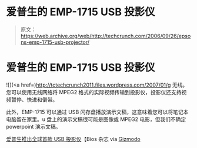 # 爱普生的 EMP-1715 USB 投影仪

> 原文：<https://web.archive.org/web/http://techcrunch.com/2006/09/26/epsons-emp-1715-usb-projector/>

# 爱普生的 EMP-1715 USB 投影仪

![](<a href=)http://tctechcrunch2011.files.wordpress.com/2007/01/g 无线。您可以使用无线网络将 MPEG2 格式的实际视频传输到投影仪，投影仪还支持视频暂停、快进和倒带。

此外，EMP-1715 可以通过 USB 闪存盘播放演示文稿，这意味着您可以将笔记本电脑留在家里。u 盘上的演示文稿很可能是图像或 MPEG2 电影，但我们不确定 powerpoint 演示文稿。

[爱普生推出全球首款 USB 投影仪](https://web.archive.org/web/20130627213100/http://www.biosmagazine.co.uk/article.php?id=4232)【Bios 杂志 via [Gizmodo](https://web.archive.org/web/20130627213100/http://www.gizmodo.com/gadgets/home-entertainment/epson-launches-highend-usb-projector-203052.php)